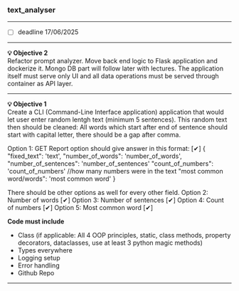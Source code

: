 ### text_analyser
---
- [ ] deadline 17/06/2025

---

**💡 Objective 2**  
Refactor prompt analyzer. Move back end logic to Flask application
and dockerize it. Mongo DB part will follow later with lectures.
The application itself must serve only UI and all data operations must
be served through container as API layer.

---

**💡 Objective 1**  
Create a CLI (Command-Line Interface application) application that would let user enter random lentgh text (minimum 5 sentences).
This random text then should be cleaned: All words which start after end of sentence should start with capital letter, there should be a gap after comma.

Option 1: GET Report option should give answer in this format: [✔]
{
    "fixed_text": 'text',
    "number_of_words": 'number_of_words',
    "number_of_sentences": 'number_of_sentences'
    "count_of_numbers": 'count_of_numbers' //how many numbers were in the text
    "most common word/words": 'most common word'
}

There should be other options as well for every other field.
Option 2: Number of words [✔]
Option 3: Number of sentences [✔]
Option 4: Count of numbers [✔]
Option 5: Most common word [✔]

**Code must include**
- Class (if applicable: All 4 OOP principles, static, class methods, property decorators, dataclasses, use at least 3 python magic methods)
- Types everywhere
- Logging setup
- Error handling 
- Github Repo

---



